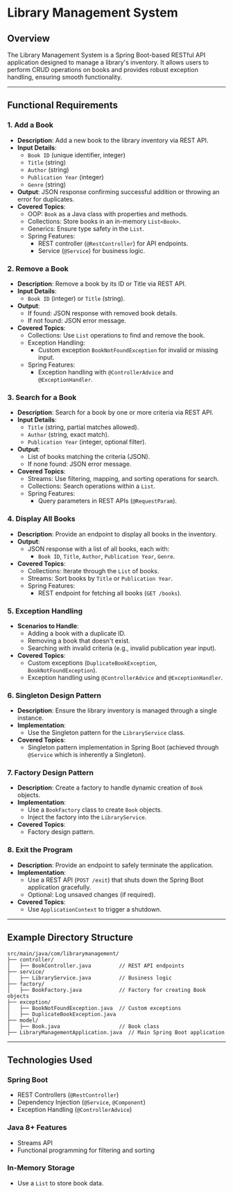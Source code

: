 # Library Management System

## Overview
The Library Management System is a Spring Boot-based RESTful API application designed to manage a library's inventory. It allows users to perform CRUD operations on books and provides robust exception handling, ensuring smooth functionality.

---

## Functional Requirements

### 1. Add a Book
- **Description**: Add a new book to the library inventory via REST API.
- **Input Details**:
    - `Book ID` (unique identifier, integer)
    - `Title` (string)
    - `Author` (string)
    - `Publication Year` (integer)
    - `Genre` (string)
- **Output**: JSON response confirming successful addition or throwing an error for duplicates.
- **Covered Topics**:
    - OOP: `Book` as a Java class with properties and methods.
    - Collections: Store books in an in-memory `List<Book>`.
    - Generics: Ensure type safety in the `List`.
    - Spring Features:
        - REST controller (`@RestController`) for API endpoints.
        - Service (`@Service`) for business logic.

### 2. Remove a Book
- **Description**: Remove a book by its ID or Title via REST API.
- **Input Details**:
    - `Book ID` (integer) or `Title` (string).
- **Output**:
    - If found: JSON response with removed book details.
    - If not found: JSON error message.
- **Covered Topics**:
    - Collections: Use `List` operations to find and remove the book.
    - Exception Handling:
        - Custom exception `BookNotFoundException` for invalid or missing input.
    - Spring Features:
        - Exception handling with `@ControllerAdvice` and `@ExceptionHandler`.

### 3. Search for a Book
- **Description**: Search for a book by one or more criteria via REST API.
- **Input Details**:
    - `Title` (string, partial matches allowed).
    - `Author` (string, exact match).
    - `Publication Year` (integer, optional filter).
- **Output**:
    - List of books matching the criteria (JSON).
    - If none found: JSON error message.
- **Covered Topics**:
    - Streams: Use filtering, mapping, and sorting operations for search.
    - Collections: Search operations within a `List`.
    - Spring Features:
        - Query parameters in REST APIs (`@RequestParam`).

### 4. Display All Books
- **Description**: Provide an endpoint to display all books in the inventory.
- **Output**:
    - JSON response with a list of all books, each with:
        - `Book ID`, `Title`, `Author`, `Publication Year`, `Genre`.
- **Covered Topics**:
    - Collections: Iterate through the `List` of books.
    - Streams: Sort books by `Title` or `Publication Year`.
    - Spring Features:
        - REST endpoint for fetching all books (`GET /books`).

### 5. Exception Handling
- **Scenarios to Handle**:
    - Adding a book with a duplicate ID.
    - Removing a book that doesn't exist.
    - Searching with invalid criteria (e.g., invalid publication year input).
- **Covered Topics**:
    - Custom exceptions (`DuplicateBookException`, `BookNotFoundException`).
    - Exception handling using `@ControllerAdvice` and `@ExceptionHandler`.

### 6. Singleton Design Pattern
- **Description**: Ensure the library inventory is managed through a single instance.
- **Implementation**:
    - Use the Singleton pattern for the `LibraryService` class.
- **Covered Topics**:
    - Singleton pattern implementation in Spring Boot (achieved through `@Service` which is inherently a Singleton).

### 7. Factory Design Pattern
- **Description**: Create a factory to handle dynamic creation of `Book` objects.
- **Implementation**:
    - Use a `BookFactory` class to create `Book` objects.
    - Inject the factory into the `LibraryService`.
- **Covered Topics**:
    - Factory design pattern.

### 8. Exit the Program
- **Description**: Provide an endpoint to safely terminate the application.
- **Implementation**:
    - Use a REST API (`POST /exit`) that shuts down the Spring Boot application gracefully.
    - Optional: Log unsaved changes (if required).
- **Covered Topics**:
    - Use `ApplicationContext` to trigger a shutdown.

---

## Example Directory Structure
```
src/main/java/com/librarymanagement/
├── controller/
│   ├── BookController.java         // REST API endpoints
├── service/
│   ├── LibraryService.java         // Business logic
├── factory/
│   ├── BookFactory.java            // Factory for creating Book objects
├── exception/
│   ├── BookNotFoundException.java  // Custom exceptions
│   ├── DuplicateBookException.java
├── model/
│   ├── Book.java                   // Book class
├── LibraryManagementApplication.java  // Main Spring Boot application
```

---

## Technologies Used

### Spring Boot
- REST Controllers (`@RestController`)
- Dependency Injection (`@Service`, `@Component`)
- Exception Handling (`@ControllerAdvice`)

### Java 8+ Features
- Streams API
- Functional programming for filtering and sorting

### In-Memory Storage
- Use a `List` to store book data.